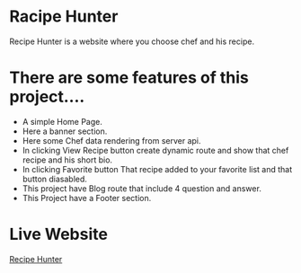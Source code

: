 # Racipe Hunter

Recipe Hunter is a website where you choose chef and his recipe.

# There are some features of this project….

- A simple Home Page.
- Here a banner section.
- Here some Chef data rendering from server api.
- In clicking View Recipe button create dynamic route and show that chef recipe and his short bio.
- In clicking Favorite button That recipe added to your favorite list and that button diasabled.
- This project have Blog route that include 4 question and answer.
- This Project have a Footer section.

# Live Website

[Recipe Hunter](https://recipe-huntser.web.app)
